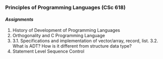 ### Principles of Programming Languages (CSc 618)

#### _Assignments_

 1. History of Development of Programming Languages
 2. Orthogonality and C Programming Language
 3. 3.1. Specifications and implementation of vector/array, record, list.
    3.2. What is ADT? How is it different from structure data type?
4. Statement Level Sequence Control
